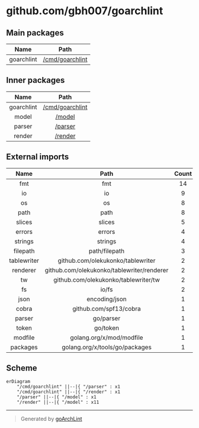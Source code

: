 # github.com/gbh007/goarchlint

## Main packages

|    Name    |                 Path                 |
|:----------:|:------------------------------------:|
| goarchlint | [/cmd/goarchlint](cmd/goarchlint.md) |

## Inner packages

|    Name    |                 Path                 |
|:----------:|:------------------------------------:|
| goarchlint | [/cmd/goarchlint](cmd/goarchlint.md) |
|   model    |          [/model](model.md)          |
|   parser   |         [/parser](parser.md)         |
|   render   |         [/render](render.md)         |

## External imports

|    Name     |                    Path                    | Count |
|:-----------:|:------------------------------------------:|:-----:|
|     fmt     |                    fmt                     |  14   |
|     io      |                     io                     |   9   |
|     os      |                     os                     |   8   |
|    path     |                    path                    |   8   |
|   slices    |                   slices                   |   5   |
|   errors    |                   errors                   |   4   |
|   strings   |                  strings                   |   4   |
|  filepath   |               path/filepath                |   3   |
| tablewriter |     github.com/olekukonko/tablewriter      |   2   |
|  renderer   | github.com/olekukonko/tablewriter/renderer |   2   |
|     tw      |    github.com/olekukonko/tablewriter/tw    |   2   |
|     fs      |                   io/fs                    |   2   |
|    json     |               encoding/json                |   1   |
|    cobra    |           github.com/spf13/cobra           |   1   |
|   parser    |                 go/parser                  |   1   |
|    token    |                  go/token                  |   1   |
|   modfile   |          golang.org/x/mod/modfile          |   1   |
|  packages   |       golang.org/x/tools/go/packages       |   1   |

## Scheme

```mermaid
erDiagram
    "/cmd/goarchlint" ||--|{ "/parser" : x1
    "/cmd/goarchlint" ||--|{ "/render" : x1
    "/parser" ||--|{ "/model" : x1
    "/render" ||--|{ "/model" : x11
```

---

> Generated by [goArchLint](https://github.com/gbh007/goarchlint)
